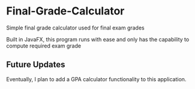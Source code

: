 # Final-Grade-Calculator
Simple final grade calculator used for final exam grades

Built in JavaFX, this program runs with ease and only has the capability to compute required exam grade

## Future Updates
Eventually, I plan to add a GPA calculator functionality to this application.
